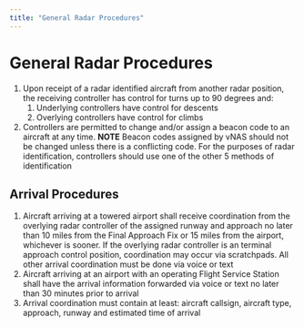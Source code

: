 ```yaml
---
title: "General Radar Procedures"
---
```


# General Radar Procedures

1. Upon receipt of a radar identified aircraft from another radar position, the receiving controller has control for turns up to 90 degrees and:
   1. Underlying controllers have control for descents
   2. Overlying controllers have control for climbs
2. Controllers are permitted to change and/or assign a beacon code to an aircraft at any time. **NOTE** Beacon codes assigned by vNAS should not be changed unless there is a conflicting code.
   For the purposes of radar identification, controllers should use one of the other 5 methods of identification

## Arrival Procedures

1. Aircraft arriving at a towered airport shall receive coordination from the overlying radar controller of the assigned runway and approach no later than 10 miles from the Final Approach Fix or 15 miles from the
   airport, whichever is sooner. If the overlying radar controller is an terminal approach control position, coordination may occur via scratchpads. All other arrival coordination must be done via voice or text
2. Aircraft arriving at an airport with an operating Flight Service Station shall have the arrival information forwarded via voice or text no later than 30 minutes prior to arrival
3. Arrival coordination must contain at least: aircraft callsign, aircraft type, approach, runway and estimated time of arrival
